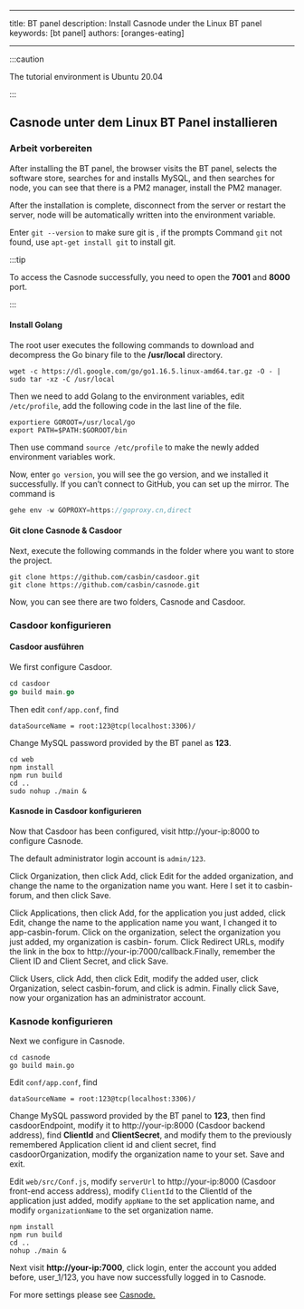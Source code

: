 - - -
title: BT panel description: Install Casnode under the Linux BT panel keywords: [bt panel] authors: [oranges-eating]
- - -

:::caution

The tutorial environment is Ubuntu 20.04

:::

## Casnode unter dem Linux BT Panel installieren

### Arbeit vorbereiten
After installing the BT panel, the browser visits the BT panel, selects the software store, searches for and installs MySQL, and then searches for node, you can see that there is a PM2 manager, install the PM2 manager.

After the installation is complete, disconnect from the server or restart the server, node will be automatically written into the environment variable.

Enter `git --version` to make sure git is , if the prompts Command `git` not found, use `apt-get install git` to install git.

:::tip

To access the Casnode successfully, you need to open the **7001** and **8000** port.

:::

#### Install Golang

The root user executes the following commands to download and decompress the Go binary file to the **/usr/local** directory.
```shell
wget -c https://dl.google.com/go/go1.16.5.linux-amd64.tar.gz -O - | sudo tar -xz -C /usr/local
```
Then we need to add Golang to the environment variables, edit `/etc/profile`, add the following code in the last line of the file.

```shell
exportiere GOROOT=/usr/local/go
export PATH=$PATH:$GOROOT/bin
```

Then use command `source /etc/profile` to make the newly added environment variables work.

Now, enter `go version`, you will see the go version, and we installed it successfully. If you can’t connect to GitHub, you can set up the mirror. The command is
```go
gehe env -w GOPROXY=https://goproxy.cn,direct
```
#### Git clone Casnode & Casdoor

Next, execute the following commands in the folder where you want to store the project.
```shell
git clone https://github.com/casbin/casdoor.git
git clone https://github.com/casbin/casnode.git
```
Now, you can see there are two folders, Casnode and Casdoor.

### Casdoor konfigurieren

#### Casdoor ausführen

We first configure Casdoor.
```go
cd casdoor
go build main.go
```
Then edit `conf/app.conf`, find
```
dataSourceName = root:123@tcp(localhost:3306)/
```

Change MySQL password provided by the BT panel as **123**.
```shell
cd web
npm install
npm run build
cd ..
sudo nohup ./main &
```
#### Kasnode in Casdoor konfigurieren

Now that Casdoor has been configured, visit http://your-ip:8000 to configure Casnode.

The default administrator login account is `admin/123`.

Click Organization, then click Add, click Edit for the added organization, and change the name to the organization name you want. Here I set it to casbin-forum, and then click Save.

Click Applications, then click Add, for the application you just added, click Edit, change the name to the application name you want, I changed it to app-casbin-forum. Click on the organization, select the organization you just added, my organization  is casbin- forum. Click Redirect URLs, modify the link in the box to http://your-ip:7000/callback.Finally, remember the Client ID and Client Secret, and click Save.

Click Users, click Add, then click Edit, modify the added user, click Organization, select casbin-forum, and click is admin. Finally click Save, now your organization has an administrator account.
<br/>

### Kasnode konfigurieren

Next we configure in Casnode.

```shell
cd casnode
go build main.go
```

Edit `conf/app.conf`, find

```
dataSourceName = root:123@tcp(localhost:3306)/
```

Change MySQL password provided by the BT panel to **123**, then find casdoorEndpoint, modify it to http://your-ip:8000 (Casdoor backend address), find **ClientId** and **ClientSecret**, and modify them to the previously remembered Application client id and client secret, find casdoorOrganization, modify the organization name to your set. Save and exit.

Edit `web/src/Conf.js`, modify `serverUrl` to http://your-ip:8000 (Casdoor front-end access address), modify `ClientId` to the ClientId of the application just added, modify `appName` to the set application name, and modify `organizationName` to the set organization name.
```shell
npm install
npm run build
cd ..
nohup ./main &
```
Next visit **http://your-ip:7000**, click login, enter the account you added before, user_1/123, you have now successfully logged in to Casnode.

For more settings please see [Casnode.](https://casnode.org/docs)

